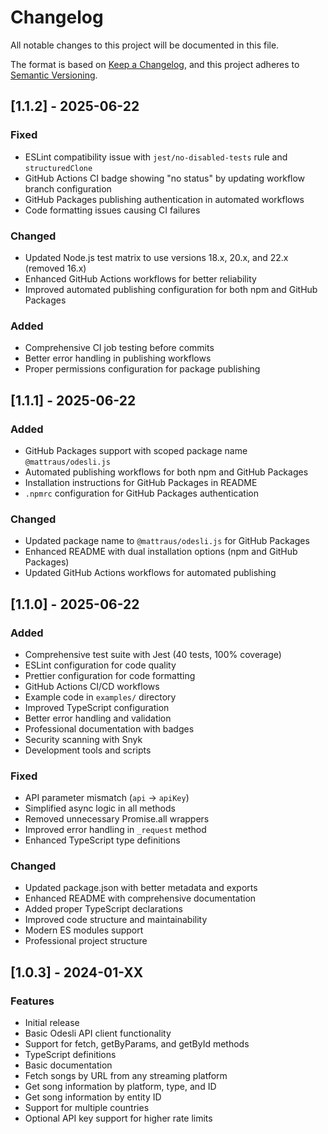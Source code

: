 # Changelog

All notable changes to this project will be documented in this file.

The format is based on [Keep a Changelog](https://keepachangelog.com/en/1.0.0/),
and this project adheres to [Semantic Versioning](https://semver.org/spec/v2.0.0.html).

## [1.1.2] - 2025-06-22

### Fixed

- ESLint compatibility issue with `jest/no-disabled-tests` rule and `structuredClone`
- GitHub Actions CI badge showing "no status" by updating workflow branch configuration
- GitHub Packages publishing authentication in automated workflows
- Code formatting issues causing CI failures

### Changed

- Updated Node.js test matrix to use versions 18.x, 20.x, and 22.x (removed 16.x)
- Enhanced GitHub Actions workflows for better reliability
- Improved automated publishing configuration for both npm and GitHub Packages

### Added

- Comprehensive CI job testing before commits
- Better error handling in publishing workflows
- Proper permissions configuration for package publishing

## [1.1.1] - 2025-06-22

### Added

- GitHub Packages support with scoped package name `@mattraus/odesli.js`
- Automated publishing workflows for both npm and GitHub Packages
- Installation instructions for GitHub Packages in README
- `.npmrc` configuration for GitHub Packages authentication

### Changed

- Updated package name to `@mattraus/odesli.js` for GitHub Packages
- Enhanced README with dual installation options (npm and GitHub Packages)
- Updated GitHub Actions workflows for automated publishing

## [1.1.0] - 2025-06-22

### Added

- Comprehensive test suite with Jest (40 tests, 100% coverage)
- ESLint configuration for code quality
- Prettier configuration for code formatting
- GitHub Actions CI/CD workflows
- Example code in `examples/` directory
- Improved TypeScript configuration
- Better error handling and validation
- Professional documentation with badges
- Security scanning with Snyk
- Development tools and scripts

### Fixed

- API parameter mismatch (`api` → `apiKey`)
- Simplified async logic in all methods
- Removed unnecessary Promise.all wrappers
- Improved error handling in `_request` method
- Enhanced TypeScript type definitions

### Changed

- Updated package.json with better metadata and exports
- Enhanced README with comprehensive documentation
- Added proper TypeScript declarations
- Improved code structure and maintainability
- Modern ES modules support
- Professional project structure

## [1.0.3] - 2024-01-XX

### Features

- Initial release
- Basic Odesli API client functionality
- Support for fetch, getByParams, and getById methods
- TypeScript definitions
- Basic documentation
- Fetch songs by URL from any streaming platform
- Get song information by platform, type, and ID
- Get song information by entity ID
- Support for multiple countries
- Optional API key support for higher rate limits
